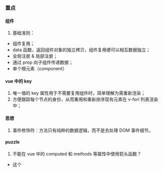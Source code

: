 ### 重点

#### 组件
1. 基础准则：
- 组件复用；
- data 函数，返回组件对象的独立拷贝，组件复用便可以相互数据独立；
- 全局注册 & 局部注册； 
- 通过 prop 向子组件传递数据；
- 单个根元素（component）

#### vue 中的 key
1. 唯一值的 key 属性用于不需要复用组件时，简单理解为需重新渲染；
2. 方便跟踪每个节点的身份，从而重用和重新排序现有元素在 v-forl 列表渲染中；

#### 思想
1. 事件修饰符：方法只有纯粹的数据逻辑，而不是去处理 DOM 事件细节。

#### puzzle
1. 不能在 vue 中的 computed 和 methods 等属性中使用箭头函数？
- 这个